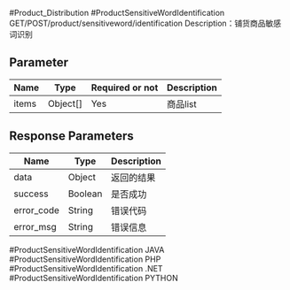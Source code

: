 #Product_Distribution 
#ProductSensitiveWordIdentification
GET/POST/product/sensitiveword/identification
Description：铺货商品敏感词识别

## Parameter

|Name|Type|Required or not|Description|
|---|---|---|---|
|items|Object[]|Yes|商品list|

## Response Parameters

|Name|Type|Description|
|---|---|---|
|data|Object|返回的结果|
|success|Boolean|是否成功|
|error_code|String|错误代码|
|error_msg|String|错误信息|$
#ProductSensitiveWordIdentification JAVA
#ProductSensitiveWordIdentification PHP
#ProductSensitiveWordIdentification .NET
#ProductSensitiveWordIdentification PYTHON